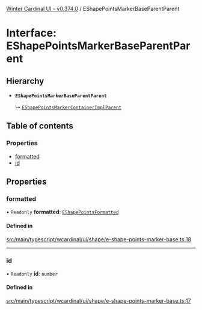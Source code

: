 [Winter Cardinal UI - v0.374.0](../index.md) / EShapePointsMarkerBaseParentParent

# Interface: EShapePointsMarkerBaseParentParent

## Hierarchy

- **`EShapePointsMarkerBaseParentParent`**

  ↳ [`EShapePointsMarkerContainerImplParent`](EShapePointsMarkerContainerImplParent.md)

## Table of contents

### Properties

- [formatted](EShapePointsMarkerBaseParentParent.md#formatted)
- [id](EShapePointsMarkerBaseParentParent.md#id)

## Properties

### formatted

• `Readonly` **formatted**: [`EShapePointsFormatted`](../index.md#eshapepointsformatted)

#### Defined in

[src/main/typescript/wcardinal/ui/shape/e-shape-points-marker-base.ts:18](https://github.com/winter-cardinal/winter-cardinal-ui/blob/v0.310.1/src/main/typescript/wcardinal/ui/shape/e-shape-points-marker-base.ts#L18)

___

### id

• `Readonly` **id**: `number`

#### Defined in

[src/main/typescript/wcardinal/ui/shape/e-shape-points-marker-base.ts:17](https://github.com/winter-cardinal/winter-cardinal-ui/blob/v0.310.1/src/main/typescript/wcardinal/ui/shape/e-shape-points-marker-base.ts#L17)
